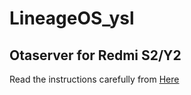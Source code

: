 # LineageOS_ysl

## Otaserver for Redmi S2/Y2 ##
Read the instructions carefully from [Here](https://itsvixano.gitlab.io/lineageos_flashing/)
